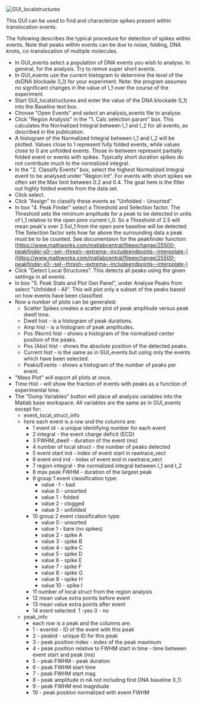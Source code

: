 ![GUI_localstructures](../../raw/wiki/GUI_localstructures.png)

This GUI can be used to find and characterize spikes present within translocation events.

The following describes the typical procedure for detection of spikes within events. Note that peaks within events can be due to noise, folding, DNA knots, co-translocation of multiple molecules.

* In GUI_events select a population of DNA events you wish to analyse. In general, for the analysis. Try to remve super short events.
* In GUI_events use the current histogram to determine the level of the dsDNA blockade (I_1) for your experiment. Note: the program assumes no significant changes in the value of I_1 over the course of the experiment.
* Start GUI_localstructures and enter the value of the DNA blockade (I_1) into the Baseline text box.
* Choose "Open Events" and select an analysis_events file to analyse.
* Click "Region Analysis" in the "1. Calc selection param" box. This calculates the Normalized Integral between I_1 and I_2 for all events, as described in the publication.
* A histogram of the Normalized Integral between I_1 and I_2 will be plotted. Values close to 1 represent fully folded events, while values close to 0 are unfolded events. Those in-between represent partially folded event or events with spikes. Typically short duration spikes do not contribute much to the normalized integral.
* In the "2. Classify Events" box, select the highest Normalized Integral event to be analysed under "Region Int". For events with short spikes we often set the Max limit between 0.2 and 0.4. The goal here is the filter out highly folded events from the data set.
* Click select.
* Click "Assign" to classify these events as "Unfolded - Unsorted".
* In box "4. Peak Finder" select a Threshold and Selection factor. The Threshold sets the minimum amplitude for a peak to be detected in units of I_1 relative to the open pore current I_0. So a Threshold of 2.5 will mean peak's over 2.5xI_1 from the open pore baseline will be detected. The Selection factor sets how far above the surrounding data a peak must be to be counted. See documentaion for the peakfinder function: [https://www.mathworks.com/matlabcentral/fileexchange/25500-peakfinder-x0--sel--thresh--extrema--includeendpoints--interpolate-](https://www.mathworks.com/matlabcentral/fileexchange/25500-peakfinder-x0--sel--thresh--extrema--includeendpoints--interpolate-)
* Click "Detect Local Structures". This detects all peaks using the given settings in all events.
* In box "5. Peak Stats and Plot Gen Panel", under Analyse Peaks from select "Unfolded - All". This will plot only a subset of the peaks based on how events have been classified.
* Now a number of plots can be generated:
  * Scatter Spikes creates a scatter plot of peak amplitude versus peak dwell time.
  * Dwell hist - is a histogram of peak durations.
  * Amp hist - is a histogram of peak amplitudes.
  * Pos (Norm) hist - shows a histogram of the normalized center position of the peaks.
  * Pos (Abs) hist - shows the absolute position of the detected peaks.
  * Current hist - is the same as in GUI_events but using only the events which have been selected.
  * Peaks/Events - shows a histogram of the number of peaks per event.
* "Mass Plot" will export all plots at once.
* Time Hist - will show the fraction of events with peaks as a function of experimental time.
* The "Dump Variables" button will place all analysis variables into the Matlab base workspace. All variables are the same as in GUI_events except for:
  * event_local_struct_info
  * here each event is a row and the columns are:
    * 1 event id - a unique identifying number for each event
    * 2 integral - the event charge deficit (ECD)
    * 3 FWHM_dwell - duration of the event (ms)
    * 4 number of local struct - the number of peaks detected
    * 5 event start ind - index of event start in rawtrace_vect
    * 6 event end ind - index of event end in rawtrace_vect
    * 7 region integral - the normalized integral between I_1 and I_2
    * 8 max peak FWHM - duration of the largest peak
    * 9 group 1 event classification type:
      * value -1 - bad
      * value 0 - unsorted
      * value 1 - folded
      * value 2 - clogged
      * value 3 - unfolded
    * 10 group 2 event classification type:
      * value 0 - unsorted
      * value 1 - bare (no spikes)
      * value 2 - spike A
      * value 3 - spike B
      * value 4 - spike C
      * value 5 - spike D
      * value 6 - spike E
      * value 7 - spike F
      * value 8 - spike G
      * value 9 - spike H
      * value 10 - spike I
    * 11 number of local struct from the region analysis
    * 12 mean value extra points before event
    * 13 mean value extra points after event
    * 14 event selected: 1 -yes 0 - no
  * peak_info
    * each row is a peak and the columns are:
    * 1 - eventid - ID of the event with this peak
    * 2 - peakid - unique ID for this peak
    * 3 - peak position index - index of the peak maximum
    * 4 - peak position relative to FWHM start in time - time between event start and peak (ms)
    * 5 - peak FWHM - peak duration
    * 6 - peak FWHM start time
    * 7 - peak FWHM start mag
    * 8 - peak amplitude in nA not including first DNA baseline (I_1)
    * 9 - peak FWHM end magnitude
    * 10 - peak position normalized with event FWHM

